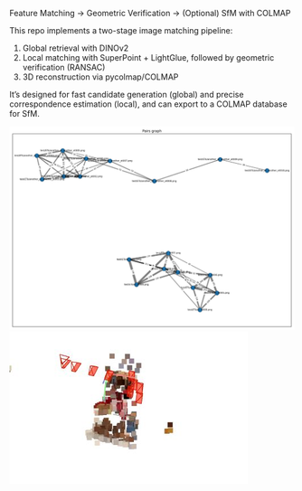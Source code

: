 Feature Matching → Geometric Verification → (Optional) SfM with COLMAP

This repo implements a two-stage image matching pipeline:

1) Global retrieval with DINOv2
2) Local matching with SuperPoint + LightGlue, followed by geometric verification (RANSAC)
3) 3D reconstruction via pycolmap/COLMAP

It’s designed for fast candidate generation (global) and precise correspondence estimation (local), and can export to a COLMAP database for SfM.



![Image Pairing](graphs/pairs_graph.png)
![3D Reconstruction](3d_reconstruction.JPG)
